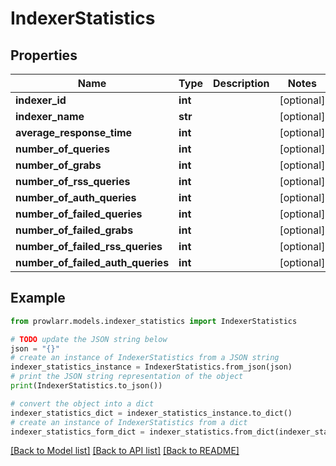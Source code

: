 # IndexerStatistics


## Properties

Name | Type | Description | Notes
------------ | ------------- | ------------- | -------------
**indexer_id** | **int** |  | [optional] 
**indexer_name** | **str** |  | [optional] 
**average_response_time** | **int** |  | [optional] 
**number_of_queries** | **int** |  | [optional] 
**number_of_grabs** | **int** |  | [optional] 
**number_of_rss_queries** | **int** |  | [optional] 
**number_of_auth_queries** | **int** |  | [optional] 
**number_of_failed_queries** | **int** |  | [optional] 
**number_of_failed_grabs** | **int** |  | [optional] 
**number_of_failed_rss_queries** | **int** |  | [optional] 
**number_of_failed_auth_queries** | **int** |  | [optional] 

## Example

```python
from prowlarr.models.indexer_statistics import IndexerStatistics

# TODO update the JSON string below
json = "{}"
# create an instance of IndexerStatistics from a JSON string
indexer_statistics_instance = IndexerStatistics.from_json(json)
# print the JSON string representation of the object
print(IndexerStatistics.to_json())

# convert the object into a dict
indexer_statistics_dict = indexer_statistics_instance.to_dict()
# create an instance of IndexerStatistics from a dict
indexer_statistics_form_dict = indexer_statistics.from_dict(indexer_statistics_dict)
```
[[Back to Model list]](../README.md#documentation-for-models) [[Back to API list]](../README.md#documentation-for-api-endpoints) [[Back to README]](../README.md)


